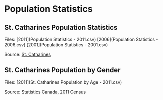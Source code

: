 # Population Statistics

## St. Catharines Population Statistics

Files:
[2011](Population Statistics - 2011.csv)
[2006](Population Statistics - 2006.csv)
[2001](Population Statistics - 2001.csv)

Source: [St. Catharines](http://www.stcatharines.ca/en/investin/Demographics.asp)

## St. Catharines Population by Gender

Files:
[2011](St. Catharines Population by Age - 2011.csv)

Source: Statistics Canada, 2011 Census